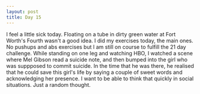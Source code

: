 ```yaml
---
layout: post
title: Day 15
---
```


I feel a little sick today. Floating on a tube in dirty green water at Fort Worth's Fourth wasn't a good idea. I did my exercises today, the main ones. No pushups and abs exercises but I am still on course to fulfill the 21 day challenge. While standing on one leg and watching HBO, I watched a scene where Mel Gibson read a suicide note, and then bumped into the girl who was suppposed to commit suicide. In the time that he was there, he realised that he could save this girl's life by saying a couple of sweet words and acknowledging her presence. I want to be able to think that quickly in social situations. Just a random thought.



